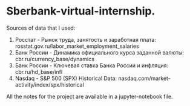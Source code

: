 # Sberbank-virtual-internship.

Sources of data that I used:
1. Росстат - Рынок труда, занятость и заработная плата: rosstat.gov.ru/labor_market_employment_salaries
2. Банк России - Динамика официального курса заданной валюты: cbr.ru/currency_base/dynamics
3. Банк России - Ключевая ставка Банка России и инфляция: cbr.ru/hd_base/infl
4. Nasdaq - S&P 500 (SPX) Historical Data: nasdaq.com/market-activity/index/spx/historical

All the notes for the project are available in a jupyter-notebook file.
